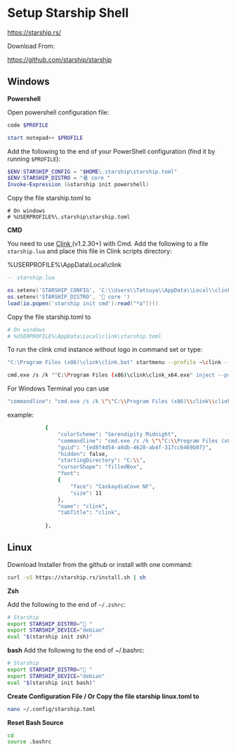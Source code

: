 # Setup Starship Shell

https://starship.rs/

Download From:

https://github.com/starship/starship

## Windows

**Powershell**

Open powershell configuration file:

```powershell
code $PROFILE

start notepad++ $PROFILE
```

Add the following to the end of your PowerShell configuration (find it by running `$PROFILE`):

```powershell
$ENV:STARSHIP_CONFIG = "$HOME\.starship\starship.toml"
$ENV:STARSHIP_DISTRO = "者 core "
Invoke-Expression (&starship init powershell)
```

Copy the file starship.toml to

```
# On windows
# %USERPROFILE%\.starship\starship.toml
```

**CMD**

You need to use [Clink](https://chrisant996.github.io/clink/clink.html)[ ](https://chrisant996.github.io/clink/clink.html) (v1.2.30+) with Cmd. Add the following to a file `starship.lua` and place this file in Clink scripts directory:

%USERPROFILE%\AppData\Local\clink

```lua
-- starship.lua

os.setenv('STARSHIP_CONFIG', 'C:\\Users\\Tatsuya\\AppData\\Local\\clink\\starship.toml')
os.setenv('STARSHIP_DISTRO', ' core ')
load(io.popen('starship init cmd'):read("*a"))()
```

Copy the file starship.toml to

```bash
# On windows
# %USERPROFILE%\AppData\Local\clink\starship.toml
```

To run the clink cmd instance without logo in command set or type:

```bash
"C:\Program Files (x86)\clink\clink.bat" startmenu --profile ~\clink --quiet
```

```bash
cmd.exe /s /k ""C:\Program Files (x86)\clink\clink_x64.exe" inject --profile ~\clink --quiet"
```

For Windows Terminal you can use

```bash
"commandline": "cmd.exe /s /k \"\"C:\\Program Files (x86)\\clink\\clink_x64.exe\" inject --profile ~\\clink --quiet\"",
```

example:

```bash
			{
				"colorScheme": "Serendipity Midnight",
				"commandline": "cmd.exe /s /k \"\"C:\\Program Files (x86)\\clink\\clink_x64.exe\" inject --profile ~\\clink --quiet\"",
				"guid": "{ed8f4d54-a8db-4628-ab4f-317cc6469b07}",
				"hidden": false,
				"startingDirectory": "C:\\",
				"cursorShape": "filledBox",
				"font": 
                {
                    "face": "CaskaydiaCove NF",
                    "size": 11
                },
				"name": "clink",
				"tabTitle": "clink",
				
			},
```

## Linux

Download Installer from the github or install with one command:

```bash
curl -sS https://starship.rs/install.sh | sh
```

 **Zsh**

Add the following to the end of `~/.zshrc`:

```bash
# Starship
export STARSHIP_DISTRO=" "
export STARSHIP_DEVICE="debian"
eval "$(starship init zsh)"
```

**bash**
Add the following to the end of ~/.bashrc:

```bash
# Starship
export STARSHIP_DISTRO=" "
export STARSHIP_DEVICE="debian"
eval "$(starship init bash)"
```



**Create Configuration File / Or Copy the file starship linux.toml to**

```bash
nano ~/.config/starship.toml
```

**Reset Bash Source**

```bash
cd
source .bashrc
```



